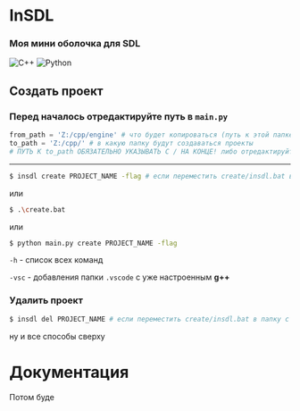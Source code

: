 # InSDL

### Моя мини оболочка для SDL

![C++](https://img.shields.io/badge/c++-%2300599C.svg?style=for-the-badge&logo=c%2B%2B&logoColor=white) ![Python](https://img.shields.io/badge/python-3670A0?style=for-the-badge&logo=python&logoColor=ffdd54)

## Создать проект

### Перед началось отредактируйте путь в `main.py`
```python
from_path = 'Z:/cpp/engine' # что будет копироваться (путь к этой папке)
to_path = 'Z:/cpp/' # в какую папку будут создаваться проекты
# ПУТЬ К to_path ОБЯЗАТЕЛЬНО УКАЗЫВАТЬ С / НА КОНЦЕ! либо отредактируйте create/project.py
```

---

```sh
$ insdl create PROJECT_NAME -flag # если переместить create/insdl.bat в папку с перменными среды, к примеру C:/Windows
```

или 

```sh
$ .\create.bat
```

или 

```sh
$ python main.py create PROJECT_NAME -flag
```

`-h` - список всех команд

`-vsc` - добавления папки `.vscode` с уже настроенным **g++**

### Удалить проект

```sh
$ insdl del PROJECT_NAME # если переместить create/insdl.bat в папку с перменными среды, к примеру C:/Windows
```

ну и все способы сверху

# Документация

Потом буде